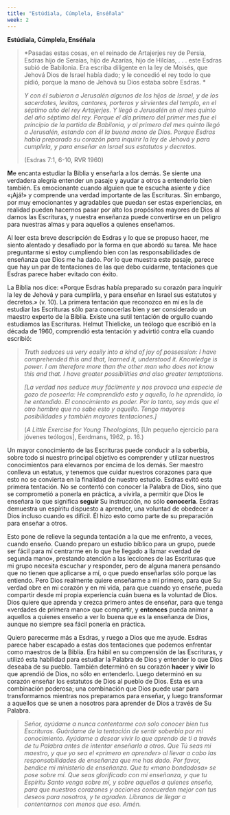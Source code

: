 ```yaml
---
title: "Estúdiala, Cúmplela, Enséñala"
week: 2
---
```


**Estúdiala, Cúmplela, Enséñala**

> *Pasadas estas cosas, en el reinado de Artajerjes rey de Persia,
> Esdras hijo de Seraías, hijo de Azarías, hijo de Hilcías, . . . este
> Esdras subió de Babilonia. Era escriba diligente en la ley de Moisés,
> que Jehová Dios de Israel había dado; y le concedió el rey todo lo que
> pidió, porque la mano de Jehová su Dios estaba sobre Esdras. *
>
> *Y con él subieron a Jerusalén algunos de los hijos de Israel, y de
> los sacerdotes, levitas, cantores, porteros y sirvientes del templo,
> en el séptimo año del rey Artajerjes. Y llegó a Jerusalén en el mes
> quinto del año séptimo del rey. Porque el día primero del primer mes
> fue el principio de la partida de Babilonia, y al primero del mes
> quinto llegó a Jerusalén, estando con él la buena mano de Dios. Porque
> Esdras había preparado su corazón para inquirir la ley de Jehová y
> para cumplirla, y para enseñar en Israel sus estatutos y decretos.* 
>
> (Esdras 7:1, 6-10, RVR 1960)

**M**e encanta estudiar la Biblia y enseñarla a los demás. Se siente una
verdadera alegría entender un pasaje y ayudar a otros a entenderlo bien
también. Es emocionante cuando alguien que te escucha asiente y dice
«¡Ajá!» y comprende una verdad importante de las Escrituras. Sin
embargo, por muy emocionantes y agradables que puedan ser estas
experiencias, en realidad pueden hacernos pasar por alto los propósitos
mayores de Dios al darnos las Escrituras, y nuestra enseñanza puede
convertirse en un peligro para nuestras almas y para aquellos a quienes
enseñamos.

Al leer esta breve descripción de Esdras y lo que se propuso hacer, me
siento alentado y desafiado por la forma en que abordó su tarea. Me hace
preguntarme si estoy cumpliendo bien con las responsabilidades de
enseñanza que Dios me ha dado. Por lo que muestra este pasaje, parece
que hay un par de tentaciones de las que debo cuidarme, tentaciones que
Esdras parece haber evitado con éxito.

La Biblia nos dice: «Porque Esdras había preparado su corazón para
inquirir la ley de Jehová y para cumplirla, y para enseñar en Israel sus
estatutos y decretos.» (v. 10). La primera tentación que reconozco en mí
es la de estudiar las Escrituras sólo para conocerlas bien y ser
considerado un maestro experto de la Biblia. Existe una sutil tentación
de orgullo cuando estudiamos las Escrituras. Helmut Thielicke, un
teólogo que escribió en la década de 1960, comprendió esta tentación y
advirtió contra ella cuando escribió:

> *Truth seduces us very easily into a kind of joy of possession: I have
> comprehended this and that, learned it, understood it. Knowledge is
> power. I am therefore more than the other man who does not know this
> and that. I have greater possibilities and also greater temptations.*
>
> *\[La verdad nos seduce muy fácilmente y nos provoca una especie de
> gozo de poseerla: He comprendido esto y aquello, lo he aprendido, lo
> he entendido. El conocimiento es poder. Por lo tanto, soy más que el
> otro hombre que no sabe esto y aquello. Tengo mayores posibilidades y
> también mayores tentaciones.\]*
>
> (*A Little Exercise for Young Theologians,* \[Un pequeño ejercicio
> para jóvenes teólogos\], Eerdmans, 1962, p. 16.)

Un mayor conocimiento de las Escrituras puede conducir a la soberbia,
sobre todo si nuestro principal objetivo es comprender y utilizar
nuestros conocimientos para elevarnos por encima de los demás. Ser
maestro conlleva un estatus, y tenemos que cuidar nuestros corazones
para que esto no se convierta en la finalidad de nuestro estudio. Esdras
evitó esta primera tentación. No se contentó con conocer la Palabra de
Dios, sino que se comprometió a ponerla en práctica, a vivirla, a
permitir que Dios le enseñara lo que significa **seguir** Su
instrucción, no sólo **conocerla**. Esdras demuestra un espíritu
dispuesto a aprender, una voluntad de obedecer a Dios incluso cuando es
difícil. Él hizo esto como parte de su preparación para enseñar a otros.

Esto pone de relieve la segunda tentación a la que me enfrento, a veces,
cuando enseño. Cuando preparo un estudio bíblico para un grupo, puede
ser fácil para mí centrarme en lo que he llegado a llamar «verdad de
segunda mano», prestando atención a las lecciones de las Escrituras que
mi grupo necesita escuchar y responder, pero de alguna manera pensando
que no tienen que aplicarse a mí, o que puedo enseñarlas sólo porque las
entiendo. Pero Dios realmente quiere enseñarme a mí primero, para que Su
verdad obre en mi corazón y en mi vida, para que cuando yo enseñe, pueda
compartir desde mi propia experiencia cuán buena es la voluntad de Dios.
Dios quiere que aprenda y crezca primero antes de enseñar, para que
tenga «verdades de primera mano» que compartir, y **entonces** pueda
animar a aquellos a quienes enseño a ver lo buena que es la enseñanza de
Dios, aunque no siempre sea fácil ponerla en práctica.

Quiero parecerme más a Esdras, y ruego a Dios que me ayude. Esdras
parece haber escapado a estas dos tentaciones que podemos enfrentar como
maestros de la Biblia. Era hábil en su comprensión de las Escrituras, y
utilizó esta habilidad para estudiar la Palabra de Dios y entender lo
que Dios deseaba de su pueblo. También determinó en su corazón **hacer**
y **vivir** lo que aprendió de Dios, no sólo en entenderlo. Luego
determinó en su corazón enseñar los estatutos de Dios al pueblo de Dios.
Esta es una combinación poderosa; una combinación que Dios puede usar
para transformarnos mientras nos preparamos para enseñar, y luego
transformar a aquellos que se unen a nosotros para aprender de Dios a
través de Su Palabra.

> *Señor, ayúdame a nunca contentarme con solo conocer bien tus
> Escrituras. Guárdame de la tentación de sentir soberbia por mi
> conocimiento. Ayúdame a desear vivir lo que aprendo de ti a través de
> tu Palabra antes de intentar enseñarlo a otros. Que Tú seas mi
> maestro, y que yo sea el «primero en aprender» al llevar a cabo las
> responsabilidades de enseñanza que me has dado. Por favor, bendice mi
> ministerio de enseñanza. Que tu «mano bondadosa» se pose sobre mí. Que
> seas glorificado con mi enseñanza, y que tu Espíritu Santo venga sobre
> mí, y sobre aquellos a quienes enseño, para que nuestros corazones y
> acciones concuerden mejor con tus deseos para nosotros, y te agraden.
> Líbranos de llegar a contentarnos con menos que eso. Amén.*

